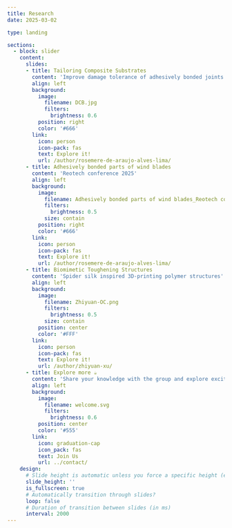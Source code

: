 ```yaml
---
title: Research
date: 2025-03-02

type: landing

sections:
  - block: slider
    content:
      slides:
      - title: Tailoring Composite Substrates
        content: 'Improve damage tolerance of adhesively bonded joints'
        align: left
        background:
          image:
            filename: DCB.jpg
            filters:
              brightness: 0.6
          position: right
          color: '#666'
        link:
          icon: person
          icon-pack: fas
          text: Explore it!
          url: /author/rosemere-de-araujo-alves-lima/
      - title: Adhesively bonded parts of wind blades
        content: 'Reotech conference 2025'
        align: left
        background:
          image:
            filename: Adhesively bonded parts of wind blades_Reotech conference 2025.jpg
            filters:
              brightness: 0.5
            size: contain
          position: right
          color: '#666'
        link:
          icon: person
          icon-pack: fas
          text: Explore it!
          url: /author/rosemere-de-araujo-alves-lima/
      - title: Biomimetic Toughening Structures
        content: 'Spider silk inspired 3D-printing polymer structures'
        align: left
        background:
          image:
            filename: Zhiyuan-OC.png
            filters:
              brightness: 0.5
            size: contain
          position: center
          color: '#FFF'
        link:
          icon: person
          icon-pack: fas
          text: Explore it!
          url: /author/zhiyuan-xu/
      - title: Explore more ☕️
        content: 'Share your knowledge with the group and explore exciting new topics together!'
        align: left
        background:
          image:
            filename: welcome.svg
            filters:
              brightness: 0.6
          position: center
          color: '#555'
        link:
          icon: graduation-cap
          icon_pack: fas
          text: Join Us
          url: ../contact/
    design:
      # Slide height is automatic unless you force a specific height (e.g. '400px')
      slide_height: ''
      is_fullscreen: true
      # Automatically transition through slides?
      loop: false
      # Duration of transition between slides (in ms)
      interval: 2000
---
```

